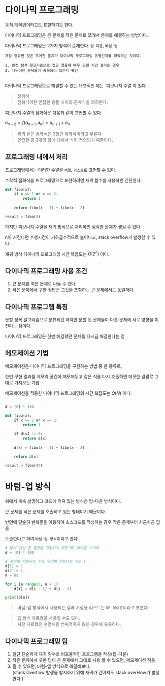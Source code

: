 다이나믹 프로그래밍
==============
동적 계획법이라고도 표현하기도 한다.

다이나믹 프로그래밍은 큰 문제를 작은 문제로 쪼개서 문제를 해결하는 방법이다.

다이나믹 프로그래밍은 2가지 방식이 존재한다. `탑 다운`, `바텀 업`

```
가장 중요한 것은 주어진 문제가 다이나믹 푸로그래밍 유형인지를 파악하는 것이다.

1. 완전 탐색 알고리즘으로 접근 했을때 매우 오랜 시간 걸리는 경우
2. 나누어진 문제들이 중복되어 있는지 확인
```

<br/>
다이나믹 프로그래밍으로 해결할 수 있는 대표적인 예는 `피보나치 수열`이 있다.

> 점화식 <br/>
> 점화식이란 인접한 항들 사이의 관계식을 의히한다. <br/>

피보나치 수열의 점화식은 다음과 같이 표현할 수 있다.

$a_{n+2} = f(a_{n+1}, a_{n}) = a_{n+1} + a_n$

> 위와 같은 점화식은 3항간 점화식이라고 부른다. <br/>
> 인접한 총 3개의 항에 대해서 식이 정의되기 때문이다.

프로그래밍 내에서 처리
-----------------
프로그래밍에서는 이러한 수열을 `배열`, `리스트`로 표현할 수 있다.

수학적 점화식을 프로그래밍으로 표현하려면 재귀 함수를 사용하면 간단한다.

```python
def fibo(x):
    if x == 1 or x == 2:
        return 1
    
    return fibo(x - 1) + fibo(x - 2)

result = fibo(4)
```

하지만 피보나치 수열을 재귀 방식으로 처리하면 심각한 문제가 생길 수 있다.

n이 커진다면 수행시간이 기하급수적으로 늘어나고, stack overflow가 발생할 수 있다.

재귀 방식 다이나믹 프로그래밍 시간 복잡도는 $O(2^n)$ 이다.

다이나믹 프로그래밍 사용 조건
----------------------
1. 큰 문제를 작은 문제로 나눌 수 있다.
2. 작은 문제에서 구한 정답은 그것을 포함하는 큰 문제에서도 동일하다.

다이나믹 프로그램 특징
-----------------
분항 정복 알고리즘으로 분류되긴 하지만 분할 된 문제들이 다른 문제에 서로 영향을 미친다는 점이다.

다이나믹 프로그래밍은 한번 해결했던 문제를 다시금 해결한다는 점

메모제이션 기법
-----------
메모제이션은 다이나믹 프로그래밍을 구현하는 방법 중 한 종류로,

한번 구한 결과를 메모리 공간에 메모해두고 같은 식을 다시 호출하면 메모한 결괄르 그대로 가져오는 기법

메모제이션을 적용한 다이나믹 프로그래밍의 시간 복잡도는 $O(N)$ 이다.

```python

d = [0] * 100

def fibo(x):
    if x == 1 or x == 2:
        return 1
    
    if d[x] != 0:
        return d[x]
    
    d[x] = fibo(x - 1) + fibo(x - 2)

    return d[x]

result = fibo(99)
```

바텀-업 방식
=========
위에서 계속 설명하고 코드에 적혀 있는 방식은 탑-다운 방식이다.

큰 문제를 작은 문제를 호출하고 있는 형태이기 때문이다.

반면에 단순히 반복문을 이용하여 소스코드를 작성하는 경우 작은 문제부터 차근차근 답을

도출한다고 하여 `바텀-업 방식`이라고 한다.

```python
# 앞서 계산 된 결과를 저장하기 위한 DP 테이블 초기화
d = [0] * 100

# 첫번째 피보나치 수와 두번째 피보나치 수는 1
d[1] = 1
d[2] = 1
n = 99

for i in range(3, n + 1)
    d[i] = d[i - 1] + d[i - 2]

print(d[n])
```

> 바텀-업 방식에서 사용되는 결과 저장용 리스트는 `DP 테이블`이라고 부른다.

> 맵 형식 자료형을 사용할 수도 있다. <br/>
> 사전 자료형은 수열처럼 연속적이지 않은 경우에 유용하다.

다이나믹 프로그래밍 팁
-----------------
1. 일단 단순하게 재귀 함수로 비효율적인 프로그램을 작성(팁-다운)
2. 작은 문제에서 구한 답이 큰 문제에서 그대로 사용 할 수 있으면, 메모제이션 적용
3. 될 수 있으면, 바텀-업 방식으로 해결해보다.</br> 
(stack Overflow 발생을 방지하기 위해 재귀가 깊어져도 stack overFlow가 발생한다.)